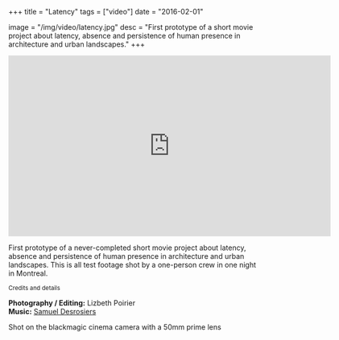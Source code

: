 +++
title = "Latency"
tags = ["video"]
date = "2016-02-01"

image = "/img/video/latency.jpg"
desc = "First prototype of a short movie project about latency, absence and persistence of human presence in architecture and urban landscapes."
+++

<div class="youtube-video-container">
<iframe title="vimeo-player" src="https://player.vimeo.com/video/146659662?h=d6b2d86cfa" width="640" height="360" frameborder="0" allowfullscreen></iframe>
</div>

First prototype of a never-completed short movie project about latency, absence and persistence of human presence in architecture and urban landscapes.
This is all test footage shot by a one-person crew in one night in Montreal.

<div class="credits medium-padding-top">
<small>Credits and details</small>  

**Photography / Editing:** Lizbeth Poirier  
**Music:** [Samuel Desrosiers](https://www.samueldesrosiers.com/)

Shot on the blackmagic cinema camera with a 50mm prime lens
</div>

